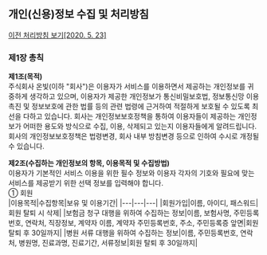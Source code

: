 ## 개인(신용)정보 수집 및 처리방침 
[이전 처리방침 보기[2020. 5. 23]](https://onvit.github.io/terms/step1)

### 제1장 총칙
**제1조(목적)**<br>
  주식회사 온빛(이하 "회사")은 이용자가 서비스를 이용하면서 제공하는 개인정보를 귀중하게 생각하고 있으며, 이용자가 제공한 개인정보가 통신비밀보호법, 정보통신망 이용촉진 및 정보보호에 관한 법률 등의 관련 법령에 근거하여 적절하게 보호될 수 있도록 최선을 다하고 있습니다.
 회사는 개인정보보호정책을 통하여 이용자들이 제공하는 개인정보가 어떠한 용도와 방식으로 수집, 이용, 삭제되고 있는지 이용자들에게 알려드립니다.
 회사의 개인정보보호정책은 법령변경, 회사 내부 방침변경 등으로 인하여 수시로 개정될 수 있습니다.

**제2조(수집하는 개인정보의 항목, 이용목적 및 수집방법)**<br>
  이용자가 기본적인 서비스 이용을 위한 필수 정보와 이용자 각자의 기호와 필요에 맞는 서비스를 제공받기 위한 선택 정보를 입력해야 합니다.<br>
  ① 회원<br>
|이용목적|수집항목|보유 및 이용기간|
|---|---|---|
|회원가입|이름, 아이디, 패스워드|회원 탈퇴 시 삭제|
|보험금 청구 대행을 위하여 수집하는 정보|이름, 보험사명, 주민등록번호, 연락처, 직장정보, 계약자 이름, 계약자 주민등록번호, 주소, 주민등록증 앞면|회원 탈퇴 후 30일까지|
|병원 서류 대행을 위하여 수집하는 정보|이름, 주민등록번호, 연락처, 병원명, 진료과명, 진료기간, 서류정보|회원 탈퇴 후 30일까지|
